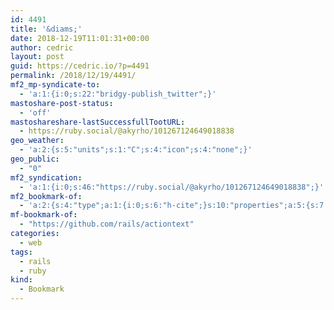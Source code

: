 ```yaml
---
id: 4491
title: '&diams;'
date: 2018-12-19T11:01:31+00:00
author: cedric
layout: post
guid: https://cedric.io/?p=4491
permalink: /2018/12/19/4491/
mf2_mp-syndicate-to:
  - 'a:1:{i:0;s:22:"bridgy-publish_twitter";}'
mastoshare-post-status:
  - 'off'
mastoshareshare-lastSuccessfullTootURL:
  - https://ruby.social/@akyrho/101267124649018838
geo_weather:
  - 'a:2:{s:5:"units";s:1:"C";s:4:"icon";s:4:"none";}'
geo_public:
  - "0"
mf2_syndication:
  - 'a:1:{i:0;s:46:"https://ruby.social/@akyrho/101267124649018838";}'
mf2_bookmark-of:
  - 'a:2:{s:4:"type";a:1:{i:0;s:6:"h-cite";}s:10:"properties";a:5:{s:7:"summary";a:1:{i:0;s:126:"Edit and display rich text in Rails applications. Contribute to rails/actiontext development by creating an account on GitHub.";}s:4:"name";a:1:{i:0;s:68:"rails/actiontext :  Edit and display rich text in Rails applications";}s:3:"url";a:1:{i:0;s:35:"https://github.com/rails/actiontext";}s:11:"publication";a:1:{i:0;s:6:"GitHub";}s:6:"author";a:2:{s:4:"type";a:1:{i:0;s:6:"h-card";}s:10:"properties";a:0:{}}}}'
mf-bookmark-of:
  - "https://github.com/rails/actiontext"
categories:
  - web
tags:
  - rails
  - ruby
kind:
  - Bookmark
---
```

